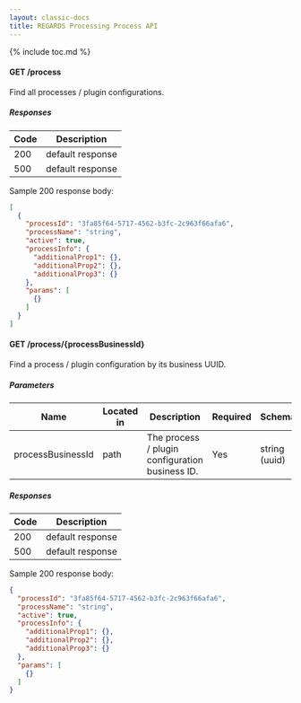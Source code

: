 ```yaml
---
layout: classic-docs
title: REGARDS Processing Process API
---
```

{% include toc.md %}

#### GET /process

Find all processes / plugin configurations.

##### Responses

| Code | Description |
| ---- | ----------- |
| 200 | default response |
| 500 | default response |

Sample 200 response body:

```json
[
  {
    "processId": "3fa85f64-5717-4562-b3fc-2c963f66afa6",
    "processName": "string",
    "active": true,
    "processInfo": {
      "additionalProp1": {},
      "additionalProp2": {},
      "additionalProp3": {}
    },
    "params": [
      {}
    ]
  }
]
```

#### GET /process/{processBusinessId}

Find a process / plugin configuration by its business UUID.

##### Parameters

| Name | Located in | Description | Required | Schema |
| ---- | ---------- | ----------- | -------- | ---- |
| processBusinessId | path | The process / plugin configuration business ID. | Yes | string (uuid) |

##### Responses

| Code | Description |
| ---- | ----------- |
| 200 | default response |
| 500 | default response |

Sample 200 response body:

```json
{
  "processId": "3fa85f64-5717-4562-b3fc-2c963f66afa6",
  "processName": "string",
  "active": true,
  "processInfo": {
    "additionalProp1": {},
    "additionalProp2": {},
    "additionalProp3": {}
  },
  "params": [
    {}
  ]
}
```
